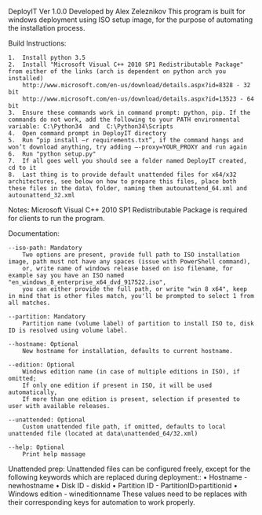 DeployIT Ver 1.0.0
Developed by Alex Zeleznikov
This program is built for windows deployment using ISO setup image, for the purpose of automating the installation process.

Build Instructions:

    1.	Install python 3.5
    2.	Install "Microsoft Visual C++ 2010 SP1 Redistributable Package" from either of the links (arch is dependent on python arch you installed)
        http://www.microsoft.com/en-us/download/details.aspx?id=8328 - 32 bit
        http://www.microsoft.com/en-us/download/details.aspx?id=13523 - 64 bit
    3.	Ensure these commands work in command prompt: python, pip. If the commands do not work, add the following to your PATH environmental variable: C:\Python34  and  C:\Python34\Scripts
    4.	Open command prompt in DeployIT directory
    5.	Run “pip install –r requirements.txt”, if the command hangs and won’t download anything, try adding –-proxy=YOUR_PROXY and run again
    6.  Run "python setup.py"
    7.	If all goes well you should see a folder named DeployIT created, cd to it
    8.	Last thing is to provide default unattended files for x64/x32 architectures, see below on how to prepare this files, place both these files in the data\ folder, naming them autounattend_64.xml and autounattend_32.xml

Notes:
	Microsoft Visual C++ 2010 SP1 Redistributable Package is required for clients to run the program.

Documentation:

    --iso-path: Mandatory
        Two options are present, provide full path to ISO installation image, path must not have any spaces (issue with PowerShell command),
        or, write name of windows release based on iso filename, for example say you have an ISO named "en_windows_8_enterprise_x64_dvd_917522.iso",
        you can either provide the full path, or write "win 8 x64", keep in mind that is other files match, you'll be prompted to select 1 from all matches.

    --partition: Mandatory
        Partition name (volume label) of partition to install ISO to, disk ID is resolved using volume label.

    --hostname: Optional
        New hostname for installation, defaults to current hostname.

    --edition: Optional
        Windows edition name (in case of multiple editions in ISO), if omitted;
        If only one edition if present in ISO, it will be used automatically,
        If more than one edition is present, selection if presented to user with available releases.

    --unattended: Optional
        Custom unattended file path, if omitted, defaults to local unattended file (located at data\unattended_64/32.xml)

    --help: Optional
        Print help massage 

Unattended prep:
    Unattended files can be configured freely, except for  the following keywords which are replaced during deployment::
    •	Hostname - <ComputerName>newhostname</ComputerName>
    •	Disk ID - <DiskID>diskid</DiskID>
    •	Partition ID - PartitionID>partitionid</PartitionID>
    •	Windows edition - <Value>wineditionname</Value>
    These values need to be replaces with their corresponding keys for automation to work properly.
